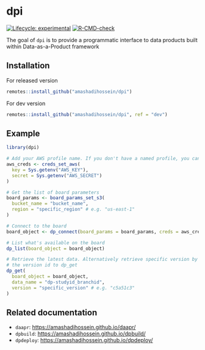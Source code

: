 
<!-- README.md is generated from README.Rmd. Please edit that file -->

# dpi

<!-- badges: start -->

[![Lifecycle:
experimental](https://img.shields.io/badge/lifecycle-experimental-orange.svg)](https://lifecycle.r-lib.org/articles/stages.html#experimental)
[![R-CMD-check](https://github.com/amashadihossein/dpi/workflows/R-CMD-check/badge.svg)](https://github.com/amashadihossein/dpi/actions)
<!-- badges: end -->

The goal of `dpi` is to provide a programmatic interface to data
products built within Data-as-a-Product framework

## Installation

For released version

``` r
remotes::install_github("amashadihossein/dpi")
```

For dev version

``` r
remotes::install_github("amashadihossein/dpi", ref = "dev")
```

## Example

``` r
library(dpi)

# Add your AWS profile name. If you don't have a named profile, you can provide your AWS credentials
aws_creds <- creds_set_aws(
  key = Sys.getenv("AWS_KEY"),
  secret = Sys.getenv("AWS_SECRET")
)

# Get the list of board parameters
board_params <- board_params_set_s3(
  bucket_name = "bucket_name",
  region = "specific_region" # e.g. "us-east-1"
)

# Connect to the board
board_object <- dp_connect(board_params = board_params, creds = aws_creds)

# List what's available on the board
dp_list(board_object = board_object)

# Retrieve the latest data. Alternatively retrieve specific version by passing
# the version id to dp_get
dp_get(
  board_object = board_object,
  data_name = "dp-studyid_branchid",
  version = "specific_version" # e.g. "c5a51c3"
)
```

## Related documentation

- `daapr`: <https://amashadihossein.github.io/daapr/>
- `dpbuild`: <https://amashadihossein.github.io/dpbuild/>
- `dpdeploy`: <https://amashadihossein.github.io/dpdeploy/>
